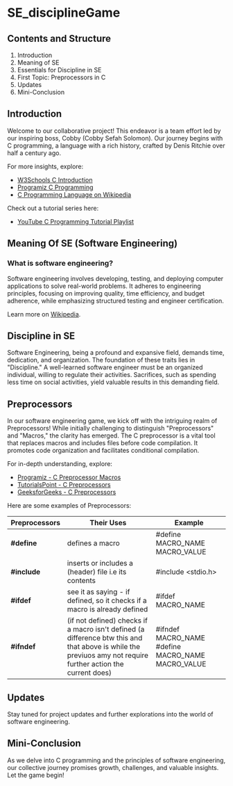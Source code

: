 # SE_disciplineGame

## Contents and Structure

1. Introduction
2. Meaning of SE
3. Essentials for Discipline in SE
4. First Topic: Preprocessors in C
5. Updates
6. Mini-Conclusion

## Introduction

Welcome to our collaborative project! This endeavor is a team effort led by our inspiring boss, Cobby (Cobby Sefah Solomon). Our journey begins with C programming, a language with a rich history, crafted by Denis Ritchie over half a century ago.

For more insights, explore:
- [W3Schools C Introduction](https://www.w3schools.com/c/c_intro.php?external_link=true)
- [Programiz C Programming](https://www.programiz.com/c-programming)
- [C Programming Language on Wikipedia](https://en.m.wikipedia.org/wiki/C_(programming_language))

Check out a tutorial series here:
- [YouTube C Programming Tutorial Playlist](https://youtube.com/playlist?list=PL98qAXLA6aftD9ZlnjpLhdQAOFI8xIB6e&si=MFjkwGsjxBwqaKuf)

## Meaning Of SE (Software Engineering)

### What is software engineering?

Software engineering involves developing, testing, and deploying computer applications to solve real-world problems. It adheres to engineering principles, focusing on improving quality, time efficiency, and budget adherence, while emphasizing structured testing and engineer certification.

Learn more on [Wikipedia](https://en.m.wikipedia.org/wiki/Software_engineering).

## Discipline in SE

Software Engineering, being a profound and expansive field, demands time, dedication, and organization. The foundation of these traits lies in "Discipline." A well-learned software engineer must be an organized individual, willing to regulate their activities. Sacrifices, such as spending less time on social activities, yield valuable results in this demanding field.

## Preprocessors

In our software engineering game, we kick off with the intriguing realm of Preprocessors! While initially challenging to distinguish "Preprocessors" and "Macros," the clarity has emerged. The C preprocessor is a vital tool that replaces macros and includes files before code compilation. It promotes code organization and facilitates conditional compilation.

For in-depth understanding, explore:
- [Programiz - C Preprocessor Macros](https://www.programiz.com/c-programming/c-preprocessor-macros)
- [TutorialsPoint - C Preprocessors](https://www.tutorialspoint.com/cprogramming/c_preprocessors.htm)
- [GeeksforGeeks - C Preprocessors](https://www.geeksforgeeks.org/cc-preprocessors/amp/)

Here are some examples of Preprocessors:

| Preprocessors | Their Uses | Example |
|---------------|------------|---------|
| **#define**   | defines a macro | #define MACRO_NAME MACRO_VALUE |
| **#include** | inserts or includes a (header) file i.e its contents | #include <stdio.h> |
| **#ifdef** | see it as saying - if defined, so it checks if a macro is already defined | #ifdef MACRO_NAME|
|**#ifndef** | (if not defined) checks if a macro isn't defined (a difference btw this and that above is while the previuos amy not require further action the current does) | #ifndef MACRO_NAME #define MACRO_NAME MACRO_VALUE|


## Updates

Stay tuned for project updates and further explorations into the world of software engineering.

## Mini-Conclusion

As we delve into C programming and the principles of software engineering, our collective journey promises growth, challenges, and valuable insights. Let the game begin!
